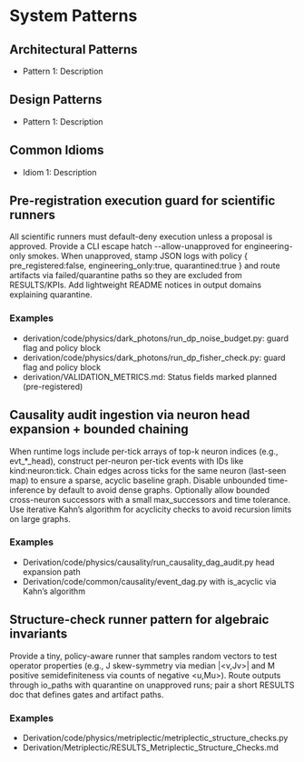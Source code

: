 # System Patterns

## Architectural Patterns

- Pattern 1: Description

## Design Patterns

- Pattern 1: Description

## Common Idioms

- Idiom 1: Description

## Pre-registration execution guard for scientific runners

All scientific runners must default-deny execution unless a proposal is approved. Provide a CLI escape hatch --allow-unapproved for engineering-only smokes. When unapproved, stamp JSON logs with policy { pre_registered:false, engineering_only:true, quarantined:true } and route artifacts via failed/quarantine paths so they are excluded from RESULTS/KPIs. Add lightweight README notices in output domains explaining quarantine.

### Examples

- derivation/code/physics/dark_photons/run_dp_noise_budget.py: guard flag and policy block
- derivation/code/physics/dark_photons/run_dp_fisher_check.py: guard flag and policy block
- derivation/VALIDATION_METRICS.md: Status fields marked planned (pre-registered)


## Causality audit ingestion via neuron head expansion + bounded chaining

When runtime logs include per-tick arrays of top-k neuron indices (e.g., evt_*_head), construct per-neuron per-tick events with IDs like kind:neuron:tick. Chain edges across ticks for the same neuron (last-seen map) to ensure a sparse, acyclic baseline graph. Disable unbounded time-inference by default to avoid dense graphs. Optionally allow bounded cross-neuron successors with a small max_successors and time tolerance. Use iterative Kahn’s algorithm for acyclicity checks to avoid recursion limits on large graphs.

### Examples

- Derivation/code/physics/causality/run_causality_dag_audit.py head expansion path
- Derivation/code/common/causality/event_dag.py with is_acyclic via Kahn’s algorithm


## Structure-check runner pattern for algebraic invariants

Provide a tiny, policy-aware runner that samples random vectors to test operator properties (e.g., J skew-symmetry via median |<v,Jv>| and M positive semidefiniteness via counts of negative <u,Mu>). Route outputs through io_paths with quarantine on unapproved runs; pair a short RESULTS doc that defines gates and artifact paths.

### Examples

- Derivation/code/physics/metriplectic/metriplectic_structure_checks.py
- Derivation/Metriplectic/RESULTS_Metriplectic_Structure_Checks.md
